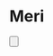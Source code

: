 # Meri

<?xml version = "1.0" encoding = "utf-8"?>
<resources>
<LinearLayout xmlns:android="https://schemas.android.com/apk/res/android"
xmlns:tools = "http://schemas.android.com/tools"
android:layout_width = "match_parent"
android:layout_height = "match_parent"
android:orientation = "vertical"
android:padding = "16dp"
tools:context = ".Start">

<EditText
android:id = "@+id/email_input"
android:layout_width = "match_parent"
android:layout_height = "wrap-content"
android:hint = "Enter your email address."
android:inputType = "textEmailAddress"
android:padding = "12dp"
/>

<Button 
android:id = "@+id/reset_button"
android:layout_width = "match-parent"
android:layout_height = "wrap_content"
android:text = "Reset password"
android:backgroundTint = "@color/teal_700"
android:textColor = "@android:color/white"
android:padding = "12dp"
android: layout_marginTop = "10dp"
/>

<ProgressBar
android:id = "@+id/progress_bar"
android:layout_width = "wrap_content"
android:layout_height = "wrap_content"
android:visibility = "gone"
android:layout_gravity = "center"
android:layout_marginTop = "10dp"
/>
</LinearLayout>
</resources>


